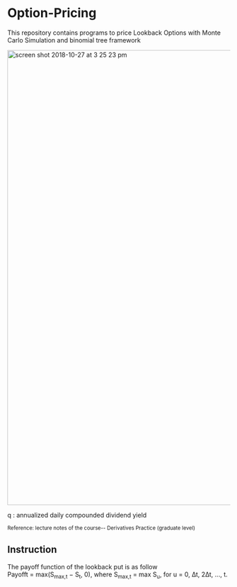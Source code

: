 # Option-Pricing
This repository contains programs to price Lookback Options with Monte Carlo Simulation and binomial tree framework<br>

<img width="1028" alt="screen shot 2018-10-27 at 3 25 23 pm" src="https://user-images.githubusercontent.com/24948460/47600998-97689680-d9fc-11e8-9015-bf8a6077b6c9.png">


q : annualized daily compounded dividend yield <br>

<small><foot> Reference: lecture notes of the course-- Derivatives Practice (graduate level)  </foot></small>


## Instruction
The payoff function of the lookback put is as follow <br>
Payofft = max(S<sub>max,t</sub> − S<sub>t</sub>, 0), where S<sub>max,t</sub> = max S<sub>u</sub>, for u = 0, ∆t, 2∆t, ..., t.
